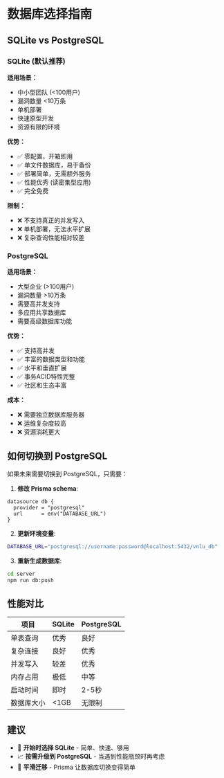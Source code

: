 # 数据库选择指南

## SQLite vs PostgreSQL

### SQLite (默认推荐)

**适用场景：**
- 中小型团队 (<100用户)
- 漏洞数量 <10万条
- 单机部署
- 快速原型开发
- 资源有限的环境

**优势：**
- ✅ 零配置，开箱即用
- ✅ 单文件数据库，易于备份
- ✅ 部署简单，无需额外服务
- ✅ 性能优秀 (读密集型应用)
- ✅ 完全免费

**限制：**
- ❌ 不支持真正的并发写入
- ❌ 单机部署，无法水平扩展
- ❌ 复杂查询性能相对较差

### PostgreSQL

**适用场景：**
- 大型企业 (>100用户)
- 漏洞数量 >10万条
- 需要高并发支持
- 多应用共享数据库
- 需要高级数据库功能

**优势：**
- ✅ 支持高并发
- ✅ 丰富的数据类型和功能
- ✅ 水平和垂直扩展
- ✅ 事务ACID特性完整
- ✅ 社区和生态丰富

**成本：**
- ❌ 需要独立数据库服务器
- ❌ 运维复杂度较高
- ❌ 资源消耗更大

## 如何切换到 PostgreSQL

如果未来需要切换到 PostgreSQL，只需要：

1. **修改 Prisma schema**:
```prisma
datasource db {
  provider = "postgresql"
  url      = env("DATABASE_URL")
}
```

2. **更新环境变量**:
```bash
DATABASE_URL="postgresql://username:password@localhost:5432/vnlu_db"
```

3. **重新生成数据库**:
```bash
cd server
npm run db:push
```

## 性能对比

| 项目 | SQLite | PostgreSQL |
|------|--------|------------|
| 单表查询 | 优秀 | 良好 |
| 复杂连接 | 良好 | 优秀 |
| 并发写入 | 较差 | 优秀 |
| 内存占用 | 极低 | 中等 |
| 启动时间 | 即时 | 2-5秒 |
| 数据库大小 | <1GB | 无限制 |

## 建议

- 🚀 **开始时选择 SQLite** - 简单、快速、够用
- 📈 **按需升级到 PostgreSQL** - 当遇到性能瓶颈时再考虑
- 🔄 **平滑迁移** - Prisma 让数据库切换变得简单